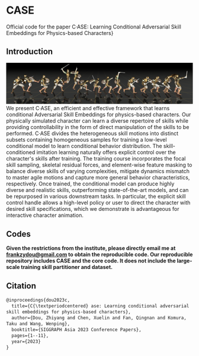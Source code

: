 # CASE

Official code for the paper C·ASE: Learning Conditional Adversarial Skill Embeddings for Physics-based Characters}

## Introduction

[//]: # (![teasar]&#40;./assets/fig_teaser.png&#41;)

![fig_teasar.png](assets%2Ffig_teasar.png)
We present C·ASE, an efficient and effective framework that learns conditional Adversarial Skill Embeddings for physics-based characters. Our physically simulated character can learn a diverse repertoire of skills while providing controllability in the form of direct manipulation of the skills to be performed. C·ASE divides the heterogeneous skill motions into distinct subsets containing homogeneous samples for training a low-level conditional model to learn conditional behavior distribution. The skill-conditioned imitation learning naturally offers explicit control over the character's skills after training. The training course incorporates the focal skill sampling, skeletal residual forces, and element-wise feature masking to balance diverse skills of varying complexities, mitigate dynamics mismatch to master agile motions and capture more general behavior characteristics, respectively. Once trained, the conditional model can produce highly diverse and realistic skills, outperforming state-of-the-art models, and can be repurposed in various downstream tasks. In particular, the explicit skill control handle allows a high-level policy or user to direct the character with desired skill specifications, which we demonstrate is advantageous for interactive character animation.

## Codes

**Given the restrictions from the institute, please directly email me at frankzydou@gmail.com to obtain the reproducible code. Our reproducible repository includes CASE and the core code. It does not include the large-scale training skill partitioner and dataset.**



## Citation
```angular2html
@inproceedings{dou2023c,
  title={C{\textperiodcentered} ase: Learning conditional adversarial skill embeddings for physics-based characters},
  author={Dou, Zhiyang and Chen, Xuelin and Fan, Qingnan and Komura, Taku and Wang, Wenping},
  booktitle={SIGGRAPH Asia 2023 Conference Papers},
  pages={1--11},
  year={2023}
}
```
